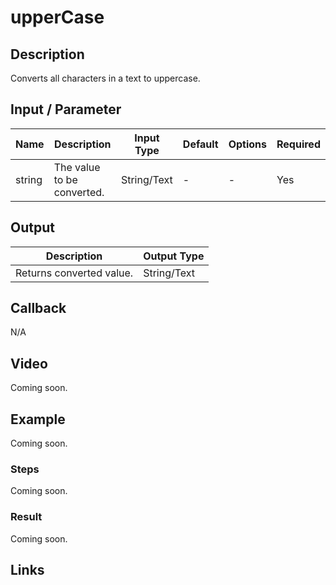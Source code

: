 ﻿# upperCase

## Description

Converts all characters in a text to uppercase.

## Input / Parameter

| Name | Description | Input Type | Default | Options | Required |
| ------ | ------ | ------ | ------ | ------ | ------ |
| string | The value to be converted. | String/Text | - | - | Yes |

## Output

| Description | Output Type |
| ------ | ------ |
| Returns converted value. | String/Text |

## Callback

N/A

## Video

Coming soon.

## Example

Coming soon.

### Steps

Coming soon.

### Result

Coming soon.

## Links